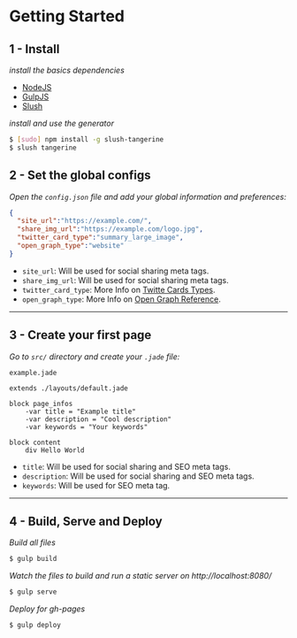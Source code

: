 # Getting Started

## 1 - Install
*install the basics dependencies*

- [NodeJS](https://nodejs.org/en/)
- [GulpJS](http://gulpjs.com/)
- [Slush](http://slushjs.github.io/)

*install and use the generator*

```sh
$ [sudo] npm install -g slush-tangerine
$ slush tangerine
```

## 2 - Set the global configs

*Open the `config.json` file and add your global information and preferences:*

```json
{
  "site_url":"https://example.com/",
  "share_img_url":"https://example.com/logo.jpg",
  "twitter_card_type":"summary_large_image",
  "open_graph_type":"website"
}
```

- `site_url`: Will be used for social sharing meta tags.<br>
- `share_img_url`: Will be used for social sharing meta tags.
- `twitter_card_type`: More Info on [Twitte Cards Types](https://dev.twitter.com/cards/types).
- `open_graph_type`: More Info on [Open Graph Reference](https://developers.facebook.com/docs/reference/opengraph/).

<hr>

## 3 - Create your first page

*Go to `src/` directory and create your `.jade` file:*

`example.jade`

```jade
extends ./layouts/default.jade

block page_infos
	-var title = "Example title"
	-var description = "Cool description"
	-var keywords = "Your keywords"

block content
	div Hello World
```

- `title`: Will be used for social sharing and SEO meta tags.
- `description`: Will be used for social sharing and SEO meta tags.
- `keywords`: Will be used for SEO meta tag.

<hr>

## 4 - Build, Serve and Deploy

*Build all files*
```sh
$ gulp build
```

*Watch the files to build and run a static server on http://localhost:8080/*
```sh
$ gulp serve
```

*Deploy for gh-pages*
```sh
$ gulp deploy
```

